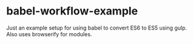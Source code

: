 # babel-workflow-example
Just an example setup for using babel to convert ES6 to ES5 using gulp.
Also uses browserify for modules.
